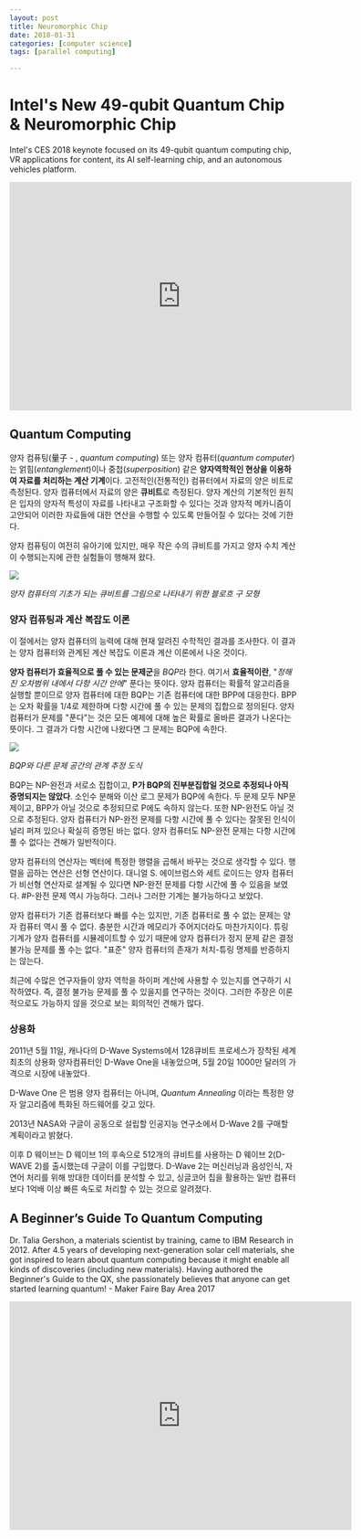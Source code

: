 ```yaml
---
layout: post
title: Neuromorphic Chip
date: 2018-01-31
categories: [computer science]
tags: [parallel computing]

---
```


# Intel's New 49-qubit Quantum Chip & Neuromorphic Chip


Intel's CES 2018 keynote focused on its 49-qubit quantum computing chip, VR applications for content, its AI self-learning chip, and an autonomous vehicles platform.

<iframe width="600" height="400" src="https://www.youtube.com/embed/nE819PPCA5o" frameborder="0" allow="autoplay; encrypted-media" allowfullscreen></iframe>

## Quantum Computing

양자 컴퓨팅(量子 - , *quantum computing*) 또는 양자 컴퓨터(*quantum computer*)는 얽힘(*entanglement*)이나 중첩(*superposition*) 같은 **양자역학적인 현상을 이용하여 자료를 처리하는 계산 기계**이다. 고전적인(전통적인) 컴퓨터에서 자료의 양은 비트로 측정된다. 양자 컴퓨터에서 자료의 양은 **큐비트**로 측정된다. 양자 계산의 기본적인 원칙은 입자의 양자적 특성이 자료를 나타내고 구조화할 수 있다는 것과 양자적 메카니즘이 고안되어 이러한 자료들에 대한 연산을 수행할 수 있도록 만들어질 수 있다는 것에 기한다.

양자 컴퓨팅이 여전히 유아기에 있지만, 매우 작은 수의 큐비트를 가지고 양자 수치 계산이 수행되는지에 관한 실험들이 행해져 왔다.

![](https://upload.wikimedia.org/wikipedia/commons/thumb/f/f3/Blochsphere.svg/220px-Blochsphere.svg.png)

*양자 컴퓨터의 기초가 되는 큐비트를 그림으로 나타내기 위한 블로흐 구 모형*

### 양자 컴퓨팅과 계산 복잡도 이론

이 절에서는 양자 컴퓨터의 능력에 대해 현재 알려진 수학적인 결과를 조사한다. 이 결과는 양자 컴퓨터와 관계된 계산 복잡도 이론과 계산 이론에서 나온 것이다.

**양자 컴퓨터가 효율적으로 풀 수 있는 문제군**을 *BQP*라 한다. 여기서 **효율적이란**, "*정해진 오차범위 내에서 다항 시간 안에*" 푼다는 뜻이다. 양자 컴퓨터는 확률적 알고리즘을 실행할 뿐이므로 양자 컴퓨터에 대한 BQP는 기존 컴퓨터에 대한 BPP에 대응한다. BPP는 오차 확률을 1/4로 제한하며 다항 시간에 풀 수 있는 문제의 집합으로 정의된다. 양자 컴퓨터가 문제를 "푼다"는 것은 모든 예제에 대해 높은 확률로 올바른 결과가 나온다는 뜻이다. 그 결과가 다항 시간에 나왔다면 그 문제는 BQP에 속한다.

![](https://upload.wikimedia.org/wikipedia/commons/thumb/1/1d/BQP_complexity_class_diagram.svg/220px-BQP_complexity_class_diagram.svg.png)

*BQP와 다른 문제 공간의 관계 추정 도식*

BQP는 NP-완전과 서로소 집합이고, **P가 BQP의 진부분집합일 것으로 추정되나 아직 증명되지는 않았다**. 소인수 분해와 이산 로그 문제가 BQP에 속한다. 두 문제 모두 NP문제이고, BPP가 아닐 것으로 추정되므로 P에도 속하지 않는다. 또한 NP-완전도 아닐 것으로 추정된다. 양자 컴퓨터가 NP-완전 문제를 다항 시간에 풀 수 있다는 잘못된 인식이 널리 퍼져 있으나 확실히 증명된 바는 없다. 양자 컴퓨터도 NP-완전 문제는 다항 시간에 풀 수 없다는 견해가 일반적이다.

양자 컴퓨터의 연산자는 벡터에 특정한 행렬을 곱해서 바꾸는 것으로 생각할 수 있다. 행렬을 곱하는 연산은 선형 연산이다. 대니얼 S. 에이브럼스와 세트 로이드는 양자 컴퓨터가 비선형 연산자로 설계될 수 있다면 NP-완전 문제를 다항 시간에 풀 수 있음을 보였다. #P-완전 문제 역시 가능하다. 그러나 그러한 기계는 불가능하다고 보았다.

양자 컴퓨터가 기존 컴퓨터보다 빠를 수는 있지만, 기존 컴퓨터로 풀 수 없는 문제는 양자 컴퓨터 역시 풀 수 없다. 충분한 시간과 메모리가 주어지더라도 마찬가지이다. 튜링 기계가 양자 컴퓨터를 시뮬레이트할 수 있기 때문에 양자 컴퓨터가 정지 문제 같은 결정 불가능 문제를 풀 수는 없다. "표준" 양자 컴퓨터의 존재가 처치-튜링 명제를 반증하지는 않는다.

최근에 수많은 연구자들이 양자 역학을 하이퍼 계산에 사용할 수 있는지를 연구하기 시작하였다. 즉, 결정 불가능 문제를 풀 수 있을지를 연구하는 것이다. 그러한 주장은 이론적으로도 가능하지 않을 것으로 보는 회의적인 견해가 많다.

### 상용화

2011년 5월 11일, 캐나다의 D-Wave Systems에서 128큐비트 프로세스가 장착된 세계최초의 상용화 양자컴퓨터인 D-Wave One을 내놓았으며, 5월 20일 1000만 달러의 가격으로 시장에 내놓았다.

D-Wave One 은 범용 양자 컴퓨터는 아니며, *Quantum Annealing* 이라는 특정한 양자 알고리즘에 특화된 하드웨어를 갖고 있다.

2013년 NASA와 구글이 공동으로 설립할 인공지능 연구소에서 D-Wave 2를 구매할 계획이라고 밝혔다.

이후 D 웨이브는 D 웨이브 1의 후속으로 512개의 큐비트를 사용하는 D 웨이브 2(D-WAVE 2)를 출시했는데 구글이 이를 구입했다. D-Wave 2는 머신러닝과 음성인식, 자연어 처리를 위해 방대한 데이터를 분석할 수 있고, 싱글코어 칩을 활용하는 일반 컴퓨터보다 1억배 이상 빠른 속도로 처리할 수 있는 것으로 알려졌다.

## A Beginner’s Guide To Quantum Computing

Dr. Talia Gershon, a materials scientist by training, came to IBM Research in 2012. After 4.5 years of developing next-generation solar cell materials, she got inspired to learn about quantum computing because it might enable all kinds of discoveries (including new materials). Having authored the Beginner's Guide to the QX, she passionately believes that anyone can get started learning quantum! - Maker Faire Bay Area 2017

<iframe width="600" height="400" src="https://www.youtube.com/embed/JRIPV0dPAd4" frameborder="0" allow="autoplay; encrypted-media" allowfullscreen></iframe>
